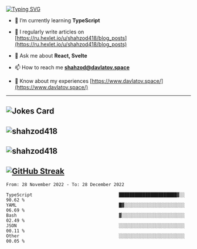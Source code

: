 [![Typing SVG](https://readme-typing-svg.herokuapp.com?font=Turret+Road&height=30&lines=HI!+I%60m+Frontend+Developer)](https://git.io/typing-svg)

- 🌱 I’m currently learning **TypeScript**

- 📝 I regularly write articles on [https://ru.hexlet.io/u/shahzod418/blog_posts](https://ru.hexlet.io/u/shahzod418/blog_posts)

- 💬 Ask me about **React, Svelte**

- 📫 How to reach me **shahzod@davlatov.space**

- 📄 Know about my experiences [https://www.davlatov.space/](https://www.davlatov.space/)

---
![Jokes Card](https://readme-jokes.vercel.app/api?theme=radical)
---
![shahzod418](https://github-readme-stats.vercel.app/api/top-langs?username=shahzod418&show_icons=true&theme=radical&locale=en&layout=compact)
---
![shahzod418](https://github-readme-stats.vercel.app/api?username=shahzod418&show_icons=true&theme=radical&locale=en&count_private=true)
---
[![GitHub Streak](http://github-readme-streak-stats.herokuapp.com?user=shahzod418&theme=radical&date_format=M%20j%5B%2C%20Y%5D)](https://git.io/streak-stats)
---
<!--START_SECTION:waka-->

```text
From: 28 November 2022 - To: 28 December 2022

TypeScript                                 ██████████████████████▓░░   90.62 %
YAML                                       █▓░░░░░░░░░░░░░░░░░░░░░░░   06.69 %
Bash                                       ▓░░░░░░░░░░░░░░░░░░░░░░░░   02.49 %
JSON                                       ░░░░░░░░░░░░░░░░░░░░░░░░░   00.11 %
Other                                      ░░░░░░░░░░░░░░░░░░░░░░░░░   00.05 %
```

<!--END_SECTION:waka-->
